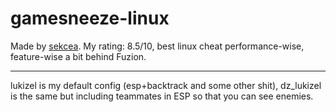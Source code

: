 # gamesneeze-linux
Made by [sekcea](https://github.com/seksea/gamesneeze). My rating: 8.5/10, best linux cheat performance-wise, feature-wise a bit behind Fuzion.

---

lukizel is my default config (esp+backtrack and some other shit), dz_lukizel is the same but including teammates in ESP so that you can see enemies.